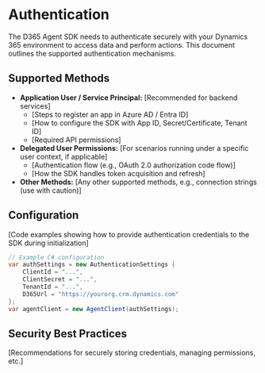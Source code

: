 # Authentication

The D365 Agent SDK needs to authenticate securely with your Dynamics 365 environment to access data and perform actions. This document outlines the supported authentication mechanisms.

## Supported Methods

*   **Application User / Service Principal:** [Recommended for backend services]
    *   [Steps to register an app in Azure AD / Entra ID]
    *   [How to configure the SDK with App ID, Secret/Certificate, Tenant ID]
    *   [Required API permissions]
*   **Delegated User Permissions:** [For scenarios running under a specific user context, if applicable]
    *   [Authentication flow (e.g., OAuth 2.0 authorization code flow)]
    *   [How the SDK handles token acquisition and refresh]
*   **Other Methods:** [Any other supported methods, e.g., connection strings (use with caution)]

## Configuration

[Code examples showing how to provide authentication credentials to the SDK during initialization]

```csharp
// Example C# configuration
var authSettings = new AuthenticationSettings {
    ClientId = "...",
    ClientSecret = "...",
    TenantId = "...",
    D365Url = "https://yourorg.crm.dynamics.com"
};
var agentClient = new AgentClient(authSettings);
```

## Security Best Practices

[Recommendations for securely storing credentials, managing permissions, etc.]
